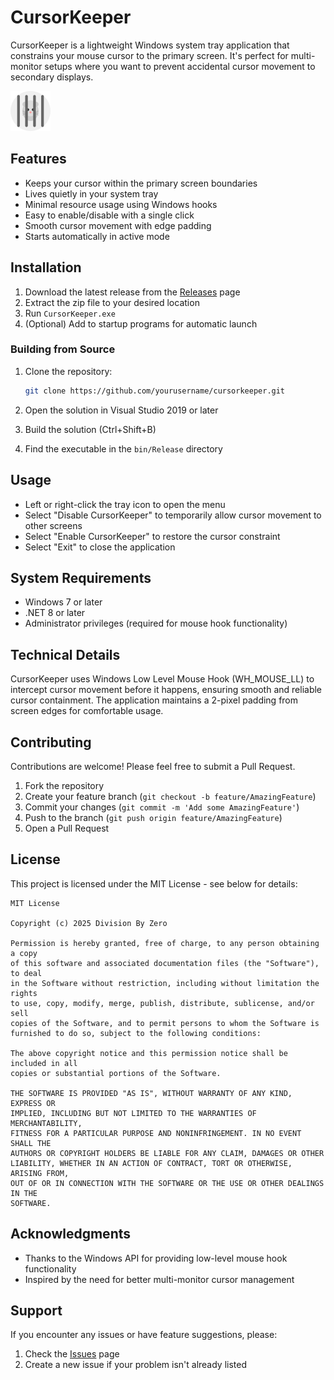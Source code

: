 # CursorKeeper

CursorKeeper is a lightweight Windows system tray application that constrains your mouse cursor to the primary screen. It's perfect for multi-monitor setups where you want to prevent accidental cursor movement to secondary displays.

![CursorKeeper Tray Icon](screenshots/tray-icon.png)

## Features

- Keeps your cursor within the primary screen boundaries
- Lives quietly in your system tray
- Minimal resource usage using Windows hooks
- Easy to enable/disable with a single click
- Smooth cursor movement with edge padding
- Starts automatically in active mode

## Installation

1. Download the latest release from the [Releases](https://github.com/dib0/cursorkeeper/releases) page
2. Extract the zip file to your desired location
3. Run `CursorKeeper.exe`
4. (Optional) Add to startup programs for automatic launch

### Building from Source

1. Clone the repository:
   ```bash
   git clone https://github.com/yourusername/cursorkeeper.git
   ```

2. Open the solution in Visual Studio 2019 or later
3. Build the solution (Ctrl+Shift+B)
4. Find the executable in the `bin/Release` directory

## Usage

- Left or right-click the tray icon to open the menu
- Select "Disable CursorKeeper" to temporarily allow cursor movement to other screens
- Select "Enable CursorKeeper" to restore the cursor constraint
- Select "Exit" to close the application

## System Requirements

- Windows 7 or later
- .NET 8 or later
- Administrator privileges (required for mouse hook functionality)

## Technical Details

CursorKeeper uses Windows Low Level Mouse Hook (WH_MOUSE_LL) to intercept cursor movement before it happens, ensuring smooth and reliable cursor containment. The application maintains a 2-pixel padding from screen edges for comfortable usage.

## Contributing

Contributions are welcome! Please feel free to submit a Pull Request.

1. Fork the repository
2. Create your feature branch (`git checkout -b feature/AmazingFeature`)
3. Commit your changes (`git commit -m 'Add some AmazingFeature'`)
4. Push to the branch (`git push origin feature/AmazingFeature`)
5. Open a Pull Request

## License

This project is licensed under the MIT License - see below for details:

```
MIT License

Copyright (c) 2025 Division By Zero

Permission is hereby granted, free of charge, to any person obtaining a copy
of this software and associated documentation files (the "Software"), to deal
in the Software without restriction, including without limitation the rights
to use, copy, modify, merge, publish, distribute, sublicense, and/or sell
copies of the Software, and to permit persons to whom the Software is
furnished to do so, subject to the following conditions:

The above copyright notice and this permission notice shall be included in all
copies or substantial portions of the Software.

THE SOFTWARE IS PROVIDED "AS IS", WITHOUT WARRANTY OF ANY KIND, EXPRESS OR
IMPLIED, INCLUDING BUT NOT LIMITED TO THE WARRANTIES OF MERCHANTABILITY,
FITNESS FOR A PARTICULAR PURPOSE AND NONINFRINGEMENT. IN NO EVENT SHALL THE
AUTHORS OR COPYRIGHT HOLDERS BE LIABLE FOR ANY CLAIM, DAMAGES OR OTHER
LIABILITY, WHETHER IN AN ACTION OF CONTRACT, TORT OR OTHERWISE, ARISING FROM,
OUT OF OR IN CONNECTION WITH THE SOFTWARE OR THE USE OR OTHER DEALINGS IN THE
SOFTWARE.
```

## Acknowledgments

- Thanks to the Windows API for providing low-level mouse hook functionality
- Inspired by the need for better multi-monitor cursor management

## Support

If you encounter any issues or have feature suggestions, please:
1. Check the [Issues](https://github.com/dib0/cursorkeeper/issues) page
2. Create a new issue if your problem isn't already listed

